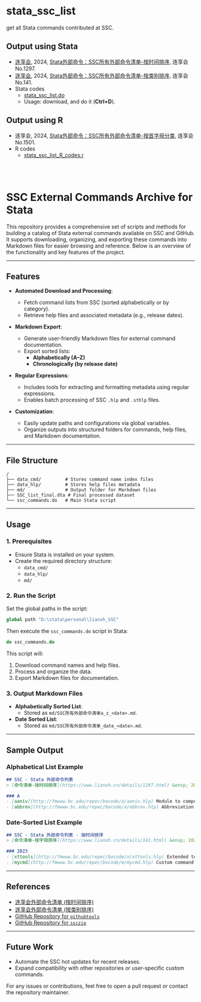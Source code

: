 # stata_ssc_list
get all Stata commands contributed at SSC.

## Output using Stata

- [连享会](https://www.lianxh.cn/search.html?s=连享会), 2024, [Stata外部命令：SSC所有外部命令清单-按时间排序](https://www.lianxh.cn/details/1297.html), 连享会 No.1297.
- [连享会](https://www.lianxh.cn/search.html?s=连享会), 2024, [Stata外部命令：SSC所有外部命令清单-按类别排序](https://www.lianxh.cn/details/141.html), 连享会 No.141.
- Stata codes
  - [stata_ssc_list.do](https://github.com/arlionn/stata_ssc_list/blob/main/stata_ssc_list.do)
  - Usage: download, and do it (**Ctrl+D**). 

## Output using R
- 连享会, 2024, [Stata外部命令：SSC所有外部命令清单-按首字母分类](https://www.lianxh.cn/details/1501.html), 连享会 No.1501.
- R codes
  - [stata_ssc_list_R_codes.r](https://github.com/arlionn/stata_ssc_list/blob/main/stata_ssc_list_R_codes.r)

<br>
<br>

# SSC External Commands Archive for Stata

This repository provides a comprehensive set of scripts and methods for building a catalog of Stata external commands available on SSC and GitHub. It supports downloading, organizing, and exporting these commands into Markdown files for easier browsing and reference. Below is an overview of the functionality and key features of the project.

---

## Features

- **Automated Download and Processing**:
  - Fetch command lists from SSC (sorted alphabetically or by category).
  - Retrieve help files and associated metadata (e.g., release dates).

- **Markdown Export**:
  - Generate user-friendly Markdown files for external command documentation.
  - Export sorted lists:
    - **Alphabetically (A–Z)**
    - **Chronologically (by release date)**

- **Regular Expressions**:
  - Includes tools for extracting and formatting metadata using regular expressions.
  - Enables batch processing of SSC `.hlp` and `.sthlp` files.

- **Customization**:
  - Easily update paths and configurations via global variables.
  - Organize outputs into structured folders for commands, help files, and Markdown documentation.

---

## File Structure

```
/
├── data_cmd/         # Stores command name index files
├── data_hlp/         # Stores help files metadata
├── md/               # Output folder for Markdown files
├── SSC_list_final.dta # Final processed dataset
└── ssc_commands.do   # Main Stata script
```

---

## Usage

### 1. Prerequisites
- Ensure Stata is installed on your system.
- Create the required directory structure:
  - `data_cmd/`
  - `data_hlp/`
  - `md/`

### 2. Run the Script
Set the global paths in the script:

```stata
global path "D:\stata\personal\lianxh_SSC"
```

Then execute the `ssc_commands.do` script in Stata:

```stata
do ssc_commands.do
```

This script will:
1. Download command names and help files.
2. Process and organize the data.
3. Export Markdown files for documentation.

### 3. Output Markdown Files
- **Alphabetically Sorted List**:
  - Stored as `md/SSC所有外部命令清单a_z_<date>.md`.
- **Date Sorted List**:
  - Stored as `md/SSC所有外部命令清单_date_<date>.md`.

---

## Sample Output

### Alphabetical List Example
```markdown
## SSC - Stata 外部命令列表
> [命令清单-按时间排序](https://www.lianxh.cn/details/1297.html) &ensp; 2023/11/20 &emsp; | &emsp; [连享会](https://www.lianxh.cn) &ensp; [知乎](https://www.zhihu.com/people/arlionn/)

### A
- [aaniv](http://fmwww.bc.edu/repec/bocode/a/aaniv.hlp) Module to compute unbiased IV regression
- [abbrev](http://fmwww.bc.edu/repec/bocode/a/abbrev.hlp) Abbreviation utilities
```

### Date-Sorted List Example
```markdown
## SSC - Stata 外部命令列表 - 按时间排序
> [命令清单-按字母排序](https://www.lianxh.cn/details/141.html) &ensp; 2023/11/20 &emsp; | &emsp; [连享会](https://www.lianxh.cn) &ensp; [知乎](https://www.zhihu.com/people/arlionn/)

### 2023
- [xttools](http://fmwww.bc.edu/repec/bocode/x/xttools.hlp) Extended tools for panel data analysis `2023-11-18`
- [mycmd](http://fmwww.bc.edu/repec/bocode/m/mycmd.hlp) Custom command module `2023-10-25`
```

---

## References

- [连享会外部命令清单 (按时间排序)](https://www.lianxh.cn/details/1297.html)
- [连享会外部命令清单 (按类别排序)](https://www.lianxh.cn/details/141.html)
- [GitHub Repository for `githubtools`](https://github.com/haghish/githubtools)
- [GitHub Repository for `ssczip`](https://github.com/haghish/ssczip)

---

## Future Work

- Automate the SSC hot updates for recent releases.
- Expand compatibility with other repositories or user-specific custom commands.

For any issues or contributions, feel free to open a pull request or contact the repository maintainer.
